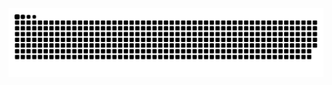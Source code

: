 <picture>
  <source media="(prefers-color-scheme: dark)" srcset="https://raw.githubusercontent.com/PandeMiaa/PandeMiaa/output/github-contribution-grid-snake-dark.svg">
  <source media="(prefers-color-scheme: light)" srcset="https://raw.githubusercontent.com/PandeMiaa/PandeMiaa/output/github-contribution-grid-snake.svg">
  <img alt="github contribution grid snake animation" src="https://raw.githubusercontent.com/PandeMiaa/PandeMiaa/output/github-contribution-grid-snake.svg">
</picture>
